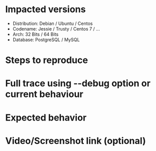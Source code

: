 # Impacted versions

* Distribution: Debian / Ubuntu / Centos
* Codename: Jessie / Trusty / Centos 7 / ...
* Arch: 32 Bits / 64 Bits
* Database: PostgreSQL / MySQL

# Steps to reproduce

# Full trace using --debug option or current behaviour

# Expected behavior

# Video/Screenshot link (optional)

